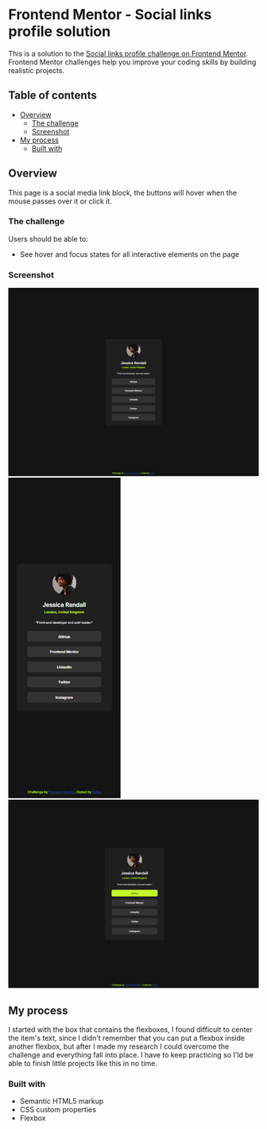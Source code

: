 # Frontend Mentor - Social links profile solution

This is a solution to the [Social links profile challenge on Frontend Mentor](https://www.frontendmentor.io/challenges/social-links-profile-UG32l9m6dQ). Frontend Mentor challenges help you improve your coding skills by building realistic projects. 

## Table of contents

- [Overview](#overview)
  - [The challenge](#the-challenge)
  - [Screenshot](#screenshot)
- [My process](#my-process)
  - [Built with](#built-with)

## Overview

This page is a social media link block, the buttons will hover when the mouse passes over it or click it. 

### The challenge

Users should be able to:

- See hover and focus states for all interactive elements on the page

### Screenshot

![Desktop](CapturaD.PNG)
![Mobile](CapturaM.PNG)
![Active](CapturaA.PNG)

## My process

I started with the box that contains the flexboxes, I found difficult to center the item's text, since I didn't remember that you can put a flexbox inside another flexbox, but after I made my research I could overcome the challenge and everything fall into place. 
I have to keep practicing so I'ld be able to finish little projects like this in no time. 

### Built with

- Semantic HTML5 markup
- CSS custom properties
- Flexbox
